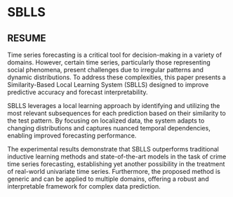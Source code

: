 # SBLLS

## RESUME

Time series forecasting is a critical tool for decision-making in a variety of domains. However, certain time series, particularly those representing social phenomena, present challenges due to irregular patterns and dynamic distributions. To address these complexities, this paper presents a Similarity-Based Local Learning System (SBLLS) designed to improve predictive accuracy and forecast interpretability.

SBLLS leverages a local learning approach by identifying and utilizing the most relevant subsequences for each prediction based on their similarity to the test pattern. By focusing on localized data, the system adapts to changing distributions and captures nuanced temporal dependencies, enabling improved forecasting performance.

The experimental results demonstrate that SBLLS outperforms traditional inductive learning methods and state-of-the-art models in the task of crime time series forecasting, establishing yet another possibility in the treatment of real-world univariate time series. Furthermore, the proposed method is generic and can be applied to multiple domains, offering a robust and interpretable framework for complex data prediction.

